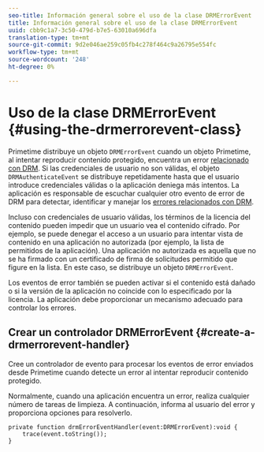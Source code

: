 ```yaml
---
seo-title: Información general sobre el uso de la clase DRMErrorEvent
title: Información general sobre el uso de la clase DRMErrorEvent
uuid: cbb9c1a7-3c50-479d-b7e5-63010a696dfa
translation-type: tm+mt
source-git-commit: 9d2e046ae259c05fb4c278f464c9a26795e554fc
workflow-type: tm+mt
source-wordcount: '248'
ht-degree: 0%

---
```



# Uso de la clase DRMErrorEvent {#using-the-drmerrorevent-class}

Primetime distribuye un objeto `DRMErrorEvent` cuando un objeto Primetime, al intentar reproducir contenido protegido, encuentra un error [relacionado con DRM](https://help.adobe.com/en_US/primetime/drm/index.html#reference-DRM_Client_Error_Messages). Si las credenciales de usuario no son válidas, el objeto `DRMAuthenticateEvent` se distribuye repetidamente hasta que el usuario introduce credenciales válidas o la aplicación deniega más intentos. La aplicación es responsable de escuchar cualquier otro evento de error de DRM para detectar, identificar y manejar los [errores relacionados con DRM](https://help.adobe.com/en_US/primetime/drm/index.html#reference-DRM_Client_Error_Messages).

Incluso con credenciales de usuario válidas, los términos de la licencia del contenido pueden impedir que un usuario vea el contenido cifrado. Por ejemplo, se puede denegar el acceso a un usuario para intentar vista de contenido en una aplicación no autorizada (por ejemplo, la lista de permitidos de la aplicación). Una aplicación no autorizada es aquella que no se ha firmado con un certificado de firma de solicitudes permitido que figure en la lista. En este caso, se distribuye un objeto `DRMErrorEvent`.

Los eventos de error también se pueden activar si el contenido está dañado o si la versión de la aplicación no coincide con lo especificado por la licencia. La aplicación debe proporcionar un mecanismo adecuado para controlar los errores.

## Crear un controlador DRMErrorEvent {#create-a-drmerrorevent-handler}

Cree un controlador de evento para procesar los eventos de error enviados desde Primetime cuando detecte un error al intentar reproducir contenido protegido.

Normalmente, cuando una aplicación encuentra un error, realiza cualquier número de tareas de limpieza. A continuación, informa al usuario del error y proporciona opciones para resolverlo.

```
private function drmErrorEventHandler(event:DRMErrorEvent):void {  
    trace(event.toString());  
} 
```
